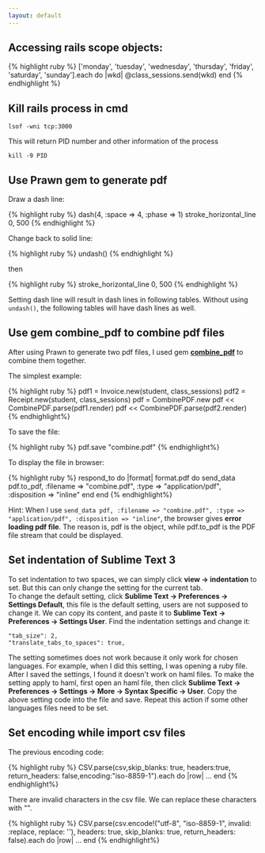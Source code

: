 ```yaml
---
layout: default
---
```



## Accessing rails scope objects:

{% highlight ruby %}
['monday', 'tuesday', 'wednesday', 'thursday', 'friday', 'saturday', 'sunday'].each do |wkd|
  @class_sessions.send(wkd)
end
{% endhighlight %}

## Kill rails process in cmd

```
lsof -wni tcp:3000
```

This will return PID number and other information of the process

```
kill -9 PID
```

## Use Prawn gem to generate pdf

Draw a dash line:

{% highlight ruby %}
dash(4, :space => 4, :phase => 1)
stroke_horizontal_line 0, 500
{% endhighlight %}

 Change back to solid line:

{% highlight ruby %}
undash()
{% endhighlight %}

then

{% highlight ruby %}
stroke_horizontal_line 0, 500
{% endhighlight %}

Setting dash line will result in dash lines in following tables. Without using `undash()`, the following tables will have dash lines as well.

## Use gem **combine_pdf** to combine pdf files

After using Prawn to generate two pdf files, I used gem [**combine_pdf**](https://github.com/boazsegev/combine_pdf) to combine them together.

The simplest example:

{% highlight ruby %}
pdf1 = Invoice.new(student, class_sessions)
pdf2 = Receipt.new(student, class_sessions)
pdf = CombinePDF.new
pdf << CombinePDF.parse(pdf1.render)
pdf << CombinePDF.parse(pdf2.render)
{% endhighlight%}

To save the file:

{% highlight ruby %}
pdf.save "combine.pdf"
{% endhighlight%}

To display the file in browser:

{% highlight ruby %}
respond_to do |format|
  format.pdf do
    send_data pdf.to_pdf, :filename => "combine.pdf", :type => "application/pdf", :disposition => "inline"
  end
end
{% endhighlight%}

Hint: When I use `send_data pdf, :filename => "combine.pdf", :type => "application/pdf", :disposition => "inline"`, the browser gives **error loading pdf file**. The reason is, pdf is the object, while pdf.to_pdf is the PDF file stream that could be displayed.

## Set indentation of Sublime Text 3

To set indentation to two spaces, we can simply click **view -> indentation** to set. But this can only change the setting for the current tab.  
To change the default setting, click **Sublime Text -> Preferences -> Settings Default**, this file is the default setting, users are not supposed to change it. We can copy its content, and paste it to **Sublime Text -> Preferences -> Settings User**. Find the indentation settings and change it:

```
"tab_size": 2,
"translate_tabs_to_spaces": true,
```

The setting sometimes does not work because it only work for chosen languages. For example, when I did this setting, I was opening a ruby file. After I saved the settings, I found it doesn't work on haml files. To make the setting apply to haml, first open an haml file, then click **Sublime Text -> Preferences -> Settings -> More -> Syntax Specific -> User**. Copy the above setting code into the file and save. Repeat this action if some other languages files need to be set.

## Set encoding while import csv files

The previous encoding code: 

{% highlight ruby %}
CSV.parse(csv,skip_blanks: true, headers:true, return_headers: false,encoding:"iso-8859-1").each do |row|
...
end
{% endhighlight%}

There are invalid characters in the csv file. We can replace these characters with "".

{% highlight ruby %}
CSV.parse(csv.encode!("utf-8", "iso-8859-1", invalid: :replace, replace: ''), headers: true, skip_blanks: true, return_headers: false).each do |row|
...
end
{% endhighlight%}















